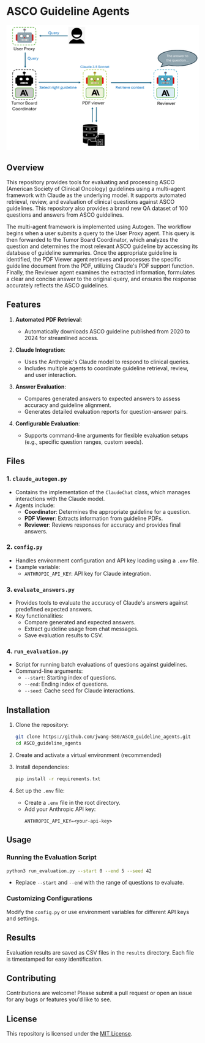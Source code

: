 # ASCO Guideline Agents

<img src="data/autogen_claude_ASCO.png" alt="ASCO Autogen Claude Architecture" width="800"/>

## Overview

This repository provides tools for evaluating and processing ASCO (American Society of Clinical Oncology) guidelines using a multi-agent framework with Claude as the underlying model. It supports automated retrieval, review, and evaluation of clinical questions against ASCO guidelines. This repository also provides a brand new QA dataset of 100 questions and answers from ASCO guidelines.

The multi-agent framework is implemented using Autogen. The workflow begins when a user submits a query to the User Proxy agent. This query is then forwarded to the Tumor Board Coordinator, which analyzes the question and determines the most relevant ASCO guideline by accessing its database of guideline summaries. Once the appropriate guideline is identified, the PDF Viewer agent retrieves and processes the specific guideline document from the PDF, utilizing Claude's PDF support function. Finally, the Reviewer agent examines the extracted information, formulates a clear and concise answer to the original query, and ensures the response accurately reflects the ASCO guidelines. 

## Features

1. **Automated PDF Retrieval**:
   - Automatically downloads ASCO guideline published from 2020 to 2024 for streamlined access.

2. **Claude Integration**:
   - Uses the Anthropic's Claude model to respond to clinical queries.
   - Includes multiple agents to coordinate guideline retrieval, review, and user interaction.

3. **Answer Evaluation**:
   - Compares generated answers to expected answers to assess accuracy and guideline alignment.
   - Generates detailed evaluation reports for question-answer pairs.

4. **Configurable Evaluation**:
   - Supports command-line arguments for flexible evaluation setups (e.g., specific question ranges, custom seeds).

## Files

### 1. `claude_autogen.py`
- Contains the implementation of the `ClaudeChat` class, which manages interactions with the Claude model.
- Agents include:
  - **Coordinator**: Determines the appropriate guideline for a question.
  - **PDF Viewer**: Extracts information from guideline PDFs.
  - **Reviewer**: Reviews responses for accuracy and provides final answers.

### 2. `config.py`
- Handles environment configuration and API key loading using a `.env` file.
- Example variable:
  - `ANTHROPIC_API_KEY`: API key for Claude integration.

### 3. `evaluate_answers.py`
- Provides tools to evaluate the accuracy of Claude's answers against predefined expected answers.
- Key functionalities:
  - Compare generated and expected answers.
  - Extract guideline usage from chat messages.
  - Save evaluation results to CSV.

### 4. `run_evaluation.py`
- Script for running batch evaluations of questions against guidelines.
- Command-line arguments:
  - `--start`: Starting index of questions.
  - `--end`: Ending index of questions.
  - `--seed`: Cache seed for Claude interactions.

## Installation

1. Clone the repository:
   ```bash
   git clone https://github.com/jwang-580/ASCO_guideline_agents.git
   cd ASCO_guideline_agents
   ```
2. Create and activate a virtual environment (recommended)

3. Install dependencies:
   ```bash
   pip install -r requirements.txt
   ```

3. Set up the `.env` file:
   - Create a `.env` file in the root directory.
   - Add your Anthropic API key:
     ```env
     ANTHROPIC_API_KEY=<your-api-key>
     ```

## Usage

### Running the Evaluation Script
```bash
python3 run_evaluation.py --start 0 --end 5 --seed 42
```
- Replace `--start` and `--end` with the range of questions to evaluate.


### Customizing Configurations
Modify the `config.py` or use environment variables for different API keys and settings.

## Results
Evaluation results are saved as CSV files in the `results` directory. Each file is timestamped for easy identification.

## Contributing
Contributions are welcome! Please submit a pull request or open an issue for any bugs or features you'd like to see.

## License
This repository is licensed under the [MIT License](LICENSE).



